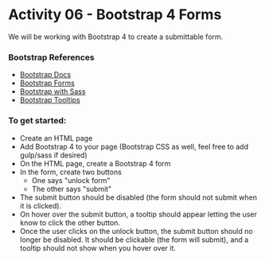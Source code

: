 # Activity 06 - Bootstrap 4 Forms

We will be working with Bootstrap 4 to create a submittable form.

### Bootstrap References
- [Bootstrap Docs](https://getbootstrap.com/docs/4.3/getting-started/introduction/)
- [Bootstrap Forms](https://getbootstrap.com/docs/4.0/components/forms/)
- [Bootstrap with Sass](https://getbootstrap.com/docs/4.3/getting-started/theming/#sass)
- [Bootstrap Tooltips](https://getbootstrap.com/docs/4.3/components/tooltips/)


### To get started:
- Create an HTML page
- Add Bootstrap 4 to your page (Bootstrap CSS as well, feel free to add gulp/sass if desired)
- On the HTML page, create a Bootstrap 4 form
- In the form, create two buttons
	- One says "unlock form"
	- The other says "submit"
- The submit button should be disabled (the form should not submit when it is clicked).
- On hover over the submit button, a tooltip should appear letting the user know to click the other button.
- Once the user clicks on the unlock button, the submit button should no longer be disabled. It should be clickable (the form will submit), and a tooltip should not show when you hover over it.
